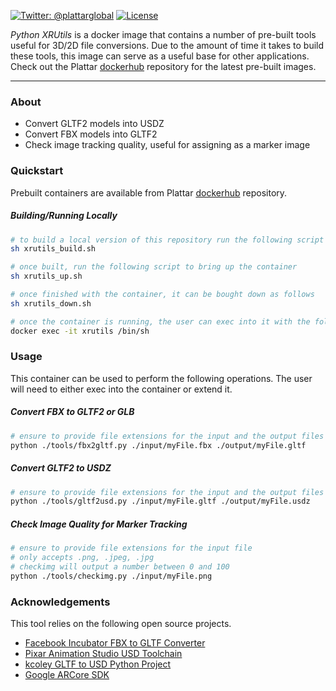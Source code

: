 [![Twitter: @plattarglobal](https://img.shields.io/badge/contact-@plattarglobal-blue.svg?style=flat)](https://twitter.com/plattarglobal)
[![License](https://img.shields.io/badge/license-Apache%202.0-blue.svg?style=flat)](LICENSE)

_Python XRUtils_ is a docker image that contains a number of pre-built tools useful for 3D/2D file conversions. Due to the amount of time it takes to build these tools, this image can serve as a useful base for other applications. Check out the Plattar [dockerhub](https://hub.docker.com/r/plattar/python-xrutils) repository for the latest pre-built images.

***

### About

- Convert GLTF2 models into USDZ
- Convert FBX models into GLTF2
- Check image tracking quality, useful for assigning as a marker image

### Quickstart

Prebuilt containers are available from Plattar [dockerhub](https://hub.docker.com/r/plattar/python-xrutils) repository.

##### Building/Running Locally

```sh
# to build a local version of this repository run the following script
sh xrutils_build.sh

# once built, run the following script to bring up the container
sh xrutils_up.sh

# once finished with the container, it can be bought down as follows
sh xrutils_down.sh

# once the container is running, the user can exec into it with the following command
docker exec -it xrutils /bin/sh
```

### Usage

This container can be used to perform the following operations. The user will need to either exec into the container or extend it.

##### Convert FBX to GLTF2 or GLB

```sh
# ensure to provide file extensions for the input and the output files
python ./tools/fbx2gltf.py ./input/myFile.fbx ./output/myFile.gltf
```

##### Convert GLTF2 to USDZ

```sh
# ensure to provide file extensions for the input and the output files
python ./tools/gltf2usd.py ./input/myFile.gltf ./output/myFile.usdz
```

##### Check Image Quality for Marker Tracking

```sh
# ensure to provide file extensions for the input file
# only accepts .png, .jpeg, .jpg
# checkimg will output a number between 0 and 100
python ./tools/checkimg.py ./input/myFile.png
```

### Acknowledgements

This tool relies on the following open source projects.

- [Facebook Incubator FBX to GLTF Converter](https://github.com/facebookincubator/FBX2glTF)
- [Pixar Animation Studio USD Toolchain](https://github.com/PixarAnimationStudios/USD)
- [kcoley GLTF to USD Python Project](https://github.com/kcoley/gltf2usd)
- [Google ARCore SDK](https://github.com/google-ar/arcore-android-sdk)
